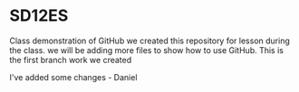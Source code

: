 # SD12ES
Class demonstration of GitHub
we created this repository for lesson during the class. 
we will be adding more files to show how to use GitHub.
This is the first branch work we created

I've added some changes - Daniel
